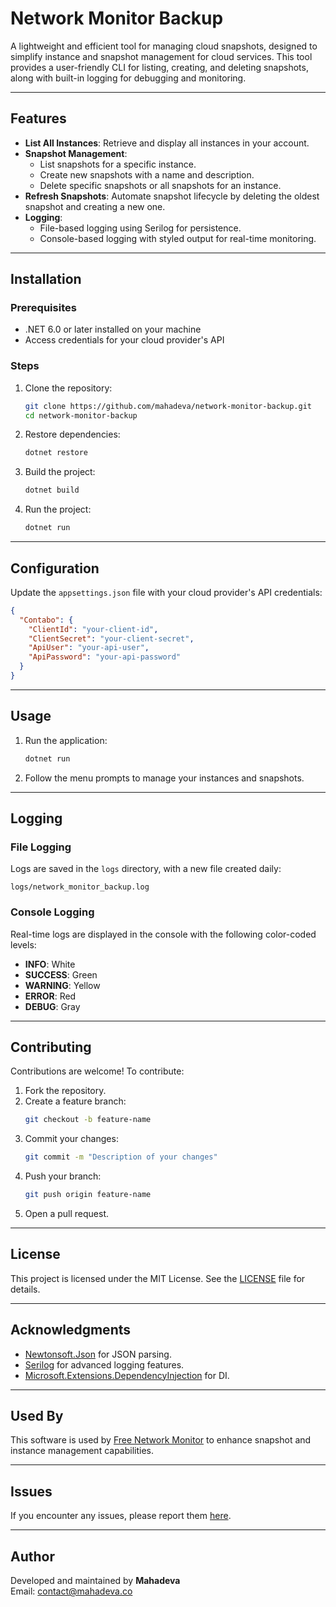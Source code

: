 # Network Monitor Backup

A lightweight and efficient tool for managing cloud snapshots, designed to simplify instance and snapshot management for cloud services. This tool provides a user-friendly CLI for listing, creating, and deleting snapshots, along with built-in logging for debugging and monitoring.

---

## Features

- **List All Instances**: Retrieve and display all instances in your account.
- **Snapshot Management**:
  - List snapshots for a specific instance.
  - Create new snapshots with a name and description.
  - Delete specific snapshots or all snapshots for an instance.
- **Refresh Snapshots**: Automate snapshot lifecycle by deleting the oldest snapshot and creating a new one.
- **Logging**:
  - File-based logging using Serilog for persistence.
  - Console-based logging with styled output for real-time monitoring.

---

## Installation

### Prerequisites

- .NET 6.0 or later installed on your machine
- Access credentials for your cloud provider's API

### Steps

1. Clone the repository:
   ```bash
   git clone https://github.com/mahadeva/network-monitor-backup.git
   cd network-monitor-backup
   ```

2. Restore dependencies:
   ```bash
   dotnet restore
   ```

3. Build the project:
   ```bash
   dotnet build
   ```

4. Run the project:
   ```bash
   dotnet run
   ```

---

## Configuration

Update the `appsettings.json` file with your cloud provider's API credentials:

```json
{
  "Contabo": {
    "ClientId": "your-client-id",
    "ClientSecret": "your-client-secret",
    "ApiUser": "your-api-user",
    "ApiPassword": "your-api-password"
  }
}
```

---

## Usage

1. Run the application:
   ```bash
   dotnet run
   ```

2. Follow the menu prompts to manage your instances and snapshots.

---

## Logging

### File Logging

Logs are saved in the `logs` directory, with a new file created daily:
```
logs/network_monitor_backup.log
```

### Console Logging

Real-time logs are displayed in the console with the following color-coded levels:
- **INFO**: White
- **SUCCESS**: Green
- **WARNING**: Yellow
- **ERROR**: Red
- **DEBUG**: Gray

---

## Contributing

Contributions are welcome! To contribute:

1. Fork the repository.
2. Create a feature branch:
   ```bash
   git checkout -b feature-name
   ```
3. Commit your changes:
   ```bash
   git commit -m "Description of your changes"
   ```
4. Push your branch:
   ```bash
   git push origin feature-name
   ```
5. Open a pull request.

---

## License

This project is licensed under the MIT License. See the [LICENSE](LICENSE) file for details.

---

## Acknowledgments

- [Newtonsoft.Json](https://www.newtonsoft.com/json) for JSON parsing.
- [Serilog](https://serilog.net/) for advanced logging features.
- [Microsoft.Extensions.DependencyInjection](https://docs.microsoft.com/en-us/aspnet/core/fundamentals/dependency-injection) for DI.

---

## Used By

This software is used by [Free Network Monitor](https://freenetworkmonitor.click) to enhance snapshot and instance management capabilities.

---

## Issues

If you encounter any issues, please report them [here](https://github.com/mahadeva/network-monitor-backup/issues).

---

## Author

Developed and maintained by **Mahadeva**  
Email: [contact@mahadeva.co](mailto:contact@mahadeva.co)

